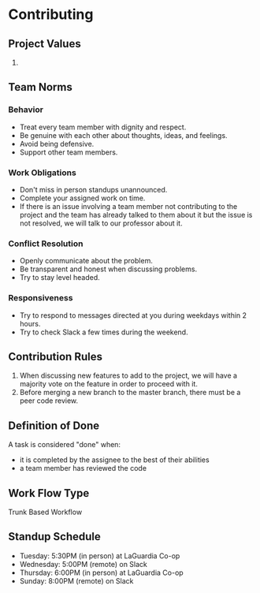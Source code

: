 # Contributing

## Project Values

1. 

## Team Norms

### Behavior

- Treat every team member with dignity and respect.
- Be genuine with each other about thoughts, ideas, and feelings.
- Avoid being defensive.
- Support other team members.

### Work Obligations

- Don't miss in person standups unannounced.
- Complete your assigned work on time.
- If there is an issue involving a team member not contributing to the project and the team has already talked to them about it but the issue is not resolved, we will talk to our professor about it.

### Conflict Resolution

- Openly communicate about the problem.
- Be transparent and honest when discussing problems.
- Try to stay level headed.

### Responsiveness 

- Try to respond to messages directed at you during weekdays within 2 hours.
- Try to check Slack a few times during the weekend.

## Contribution Rules

1. When discussing new features to add to the project, we will have a majority vote on the feature in order to proceed with it.
2. Before merging a new branch to the master branch, there must be a peer code review.

## Definition of Done

A task is considered "done" when:

- it is completed by the assignee to the best of their abilities
- a team member has reviewed the code

## Work Flow Type

Trunk Based Workflow

## Standup Schedule
- Tuesday: 5:30PM (in person) at LaGuardia Co-op
- Wednesday: 5:00PM (remote) on Slack
- Thursday: 6:00PM (in person) at LaGuardia Co-op
- Sunday: 8:00PM (remote) on Slack